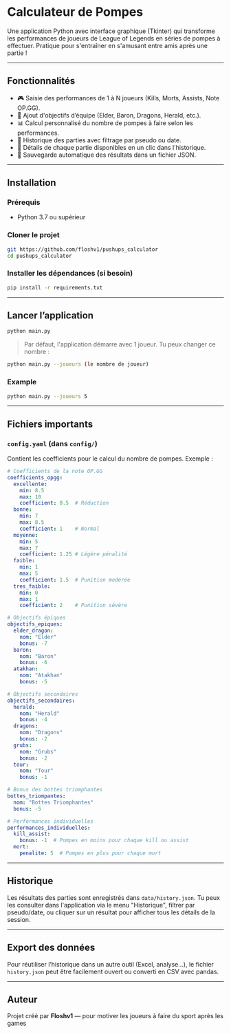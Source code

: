 # Calculateur de Pompes

Une application Python avec interface graphique (Tkinter) qui transforme les performances de joueurs de League of Legends en séries de pompes à effectuer. Pratique pour s'entraîner en s'amusant entre amis après une partie !

---

## Fonctionnalités

* 🎮 Saisie des performances de 1 à N joueurs (Kills, Morts, Assists, Note OP.GG).
* 🐉 Ajout d'objectifs d’équipe (Elder, Baron, Dragons, Herald, etc.).
* 📊 Calcul personnalisé du nombre de pompes à faire selon les performances.
* 🧠 Historique des parties avec filtrage par pseudo ou date.
* 👀 Détails de chaque partie disponibles en un clic dans l'historique.
* 💾 Sauvegarde automatique des résultats dans un fichier JSON.

---

## Installation

### Prérequis

* Python 3.7 ou supérieur

### Cloner le projet

```bash
git https://github.com/floshv1/pushups_calculator
cd pushups_calculator
```

### Installer les dépendances (si besoin)

```bash
pip install -r requirements.txt
```

---

## Lancer l’application

```bash
python main.py
```

> Par défaut, l'application démarre avec 1 joueur. Tu peux changer ce nombre :

```bash
python main.py --joueurs (le nombre de joueur)
```

### Example 

```bash
python main.py --joueurs 5
```

---

## Fichiers importants

### `config.yaml` (dans `config/`)

Contient les coefficients pour le calcul du nombre de pompes. Exemple :

```yaml
# Coefficients de la note OP.GG
coefficients_opgg:
  excellente:
    min: 8.5
    max: 10
    coefficient: 0.5  # Réduction
  bonne:
    min: 7
    max: 8.5
    coefficient: 1    # Normal
  moyenne:
    min: 5
    max: 7
    coefficient: 1.25 # Légère pénalité
  faible:
    min: 1
    max: 5
    coefficient: 1.5  # Punition modérée
  tres_faible:
    min: 0
    max: 1
    coefficient: 2    # Punition sévère

# Objectifs épiques
objectifs_epiques:
  elder_dragon:
    nom: "Elder"
    bonus: -7  
  baron:
    nom: "Baron"
    bonus: -6
  atakhan:
    nom: "Atakhan"
    bonus: -5

# Objectifs secondaires
objectifs_secondaires:
  herald:
    nom: "Herald"
    bonus: -4
  dragons:
    nom: "Dragons"
    bonus: -2
  grubs:
    nom: "Grubs"
    bonus: -2
  tour:
    nom: "Tour"
    bonus: -1

# Bonus des bottes triomphantes
bottes_triompantes:
  nom: "Bottes Triomphantes"
  bonus: -5  

# Performances individuelles
performances_individuelles:
  kill_assist:
    bonus: -1  # Pompes en moins pour chaque kill ou assist
  mort:
    penalite: 5  # Pompes en plus pour chaque mort
```

---

## Historique

Les résultats des parties sont enregistrés dans `data/history.json`. Tu peux les consulter dans l'application via le menu "Historique", filtrer par pseudo/date, ou cliquer sur un résultat pour afficher tous les détails de la session.

---

## Export des données

Pour réutiliser l’historique dans un autre outil (Excel, analyse...), le fichier `history.json` peut être facilement ouvert ou converti en CSV avec pandas.

---

## Auteur

Projet créé par **Floshv1** — pour motiver les joueurs à faire du sport après les games

